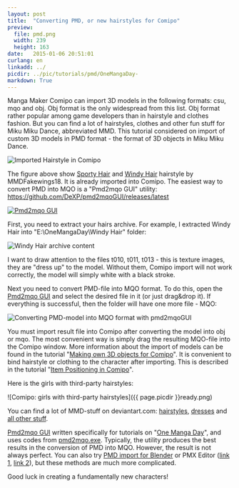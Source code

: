 ```yaml
---
layout: post
title:  "Converting PMD, or new hairstyles for Comipo"
preview: 
  file: pmd.png
  width: 239
  height: 163
date:   2015-01-06 20:51:01
curlang: en
linkadd: ../
picdir: ../pic/tutorials/pmd/OneMangaDay-
markdown: True
---
```


Manga Maker Comipo can import 3D models in the following formats: csu, mqo and obj. Obj format is the only widespread from this list. Obj format rather popular among game developers than in hairstyle and clothes fashion. But you can find a lot of hairstyles, clothes and other fun stuff for Miku Miku Dance, abbreviated MMD. This tutorial considered on import of custom 3D models in PMD format - the format of 3D objects in Miku Miku Dance.

<img src="{{ page.picdir }}Custom-Hair.png" alt="Imported Hairstyle in Comipo" class="imgshad">

The figure above show <a href="http://mmdfakewings18.deviantart.com/art/MMD-Sporty-Hair-DL-213356416" target="_blank">Sporty Hair</a> and <a href="http://mmdfakewings18.deviantart.com/art/MMD-Windy-Hair-DL-199392092" target="_blank">Windy Hair</a> hairstyle by MMDFakewings18. It is already imported into Comipo. The easiest way to convert PMD into MQO is a "Pmd2mqo GUI" utility: <a href="https://github.com/DeXP/pmd2mqoGUI/releases/latest" target="_blank">https://github.com/DeXP/pmd2mqoGUI/releases/latest</a>

<a href="https://github.com/DeXP/pmd2mqoGUI/releases/latest" target="_blank"><img src="{{ page.picdir }}pmd2mqoGUI.png" alt="Pmd2mqo GUI" class="imgshad"></a>


First, you need to extract your hairs archive. For example, I extracted Windy Hair into "E:\OneMangaDay\Windy Hair" folder:

<img src="{{ page.picdir }}windy-explorer-01.png" alt="Windy Hair archive content" class="imgshad" />

I want to draw attention to the files t010, t011, t013 - this is texture images, they are "dress up" to the model. Without them, Comipo import will not work correctly, the model will simply white with a black stroke.

Next you need to convert PMD-file into MQO format. To do this, open the <a href="https://github.com/DeXP/pmd2mqoGUI/releases/latest" target="_blank">Pmd2mqo GUI</a> and select the desired file in it (or just drag&drop it). If everything is successful, then the folder will have one more file - MQO:

<img src="{{ page.picdir }}windy-explorer-02-en.png" alt="Converting PMD-model into MQO format with pmd2mqoGUI" class="imgshad" />

You must import result file into Comipo after converting the model into obj or mqo. The most convenient way is simply drag the resulting MQO-file into the Comipo window. More information about the import of models can be found in the tutorial "[Making own 3D objects for Comipo](new-3d-objects-blender.html)". It is convenient to bind hairstyle or clothing to the character after importing. This is described in the tutorial "[Item Positioning in Comipo](item-position.html)".

Here is the girls with third-party hairstyles:

![Comipo: girls with third-party hairstyles]({{ page.picdir }}ready.png)

You can find a lot of MMD-stuff on deviantart.com: <a href="http://www.deviantart.com/browse/all/?q=MMD+Hair" target="_blank">hairstyles</a>, <a href="http://www.deviantart.com/browse/all/?q=MMD+Dress" target="_blank">dresses</a> and <a href="http://www.deviantart.com/browse/all/?q=MMD" target="_blank">all other stuff</a>.

<a href="https://github.com/DeXP/pmd2mqoGUI/releases/latest" target="_blank">Pmd2mqo GUI</a> written specifically for tutorials on "<a href='{{ page.url }}' target='_blank'>One Manga Day</a>", and uses codes from <a href="https://onedrive.live.com/?cid=9DA0FA00AC5A8258&id=9DA0FA00AC5A8258!337" target="_blank">pmd2mqo.exe</a>. Typically, the utility produces the best results in the conversion of PMD into MQO. However, the result is not always perfect. You can also try <a href="https://pypi.python.org/pypi/pymeshio/" target="_blank">PMD import for Blender</a> or PMX&nbsp;Editor (<a href="http://eoscustom3d.deviantart.com/art/English-Pmx-Editor-470421452" target="_blank">link 1</a>, <a href="http://ibozo.deviantart.com/art/PMDEditor-0139-and-0219-english-translation-375517501" target="_blank">link 2</a>), but these methods are much more complicated.

Good luck in creating a fundamentally new characters!
